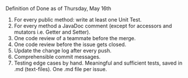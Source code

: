 Definition of Done as of Thursday, May 16th

1. For every public method: write at least one Unit Test.
2. For every method a JavaDoc comment (except for accessors and mutators i.e. Getter and Setter).
3. One code review of a teammate before the merge.
4. One code review before the issue gets closed.
5. Update the change log after every push.
6. Comprehensible commit messages.
7. Testing edge cases by hand. Meaningful and sufficient tests, saved in .md (text-files). One .md file per issue.